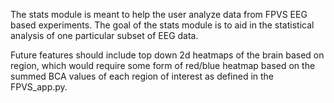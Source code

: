 The stats module is meant to help the user analyze data from FPVS EEG based experiments.
The goal of the stats module is to aid in the statistical analysis of one particular subset of EEG data. 

Future features should include top down 2d heatmaps of the brain based on region, which would require
some form of red/blue heatmap based on the summed BCA values of each region of interest as defined in the FPVS_app.py.